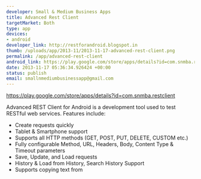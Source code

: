 ```yaml
--- 
developer: Small & Medium Business Apps
title: Advanced Rest Client
targetMarket: Both
type: app
devices: 
- android
developer_link: http://restforandroid.blogspot.in
thumb: /uploads/app/2013-11/2013-11-17-advanced-rest-client.png
permalink: /app/advanced-rest-client
android_link: https://play.google.com/store/apps/details?id=com.snmba.restclient
date: 2013-11-17 05:36:34.926424 +00:00
status: publish
email: smallnmediumbusinessapp@gmail.com
---
```


https://play.google.com/store/apps/details?id=com.snmba.restclient

Advanced REST Client for Android is a development tool used to test RESTful web services. Features include:
* Create requests quickly
* Tablet & Smartphone support
* Supports all HTTP methods (GET, POST, PUT, DELETE, CUSTOM etc.)
* Fully configurable Method, URL, Headers, Body, Content Type & Timeout parameters
* Save, Update, and Load requests
* History & Load from History, Search History Support
* Supports copying text from 
